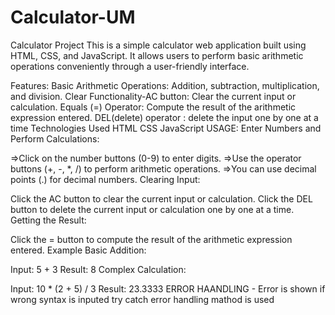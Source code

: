 # Calculator-UM
Calculator Project
This is a simple calculator web application built using HTML, CSS, and JavaScript. It allows users to perform basic arithmetic operations conveniently through a user-friendly interface.


Features:
Basic Arithmetic Operations: Addition, subtraction, multiplication, and division.
Clear Functionality-AC button: Clear the current input or calculation. 
Equals (=) Operator: Compute the result of the arithmetic expression entered.
DEL(delete) operator : delete the input one by one at a time
Technologies Used
HTML
CSS
JavaScript
USAGE:
Enter Numbers and Perform Calculations:

=>Click on the number buttons (0-9) to enter digits.
=>Use the operator buttons (+, -, *, /) to perform arithmetic operations.
=>You can use decimal points (.) for decimal numbers.
Clearing Input:

Click the AC button to clear the current input or calculation.
Click the DEL button to delete  the current input or calculation one by one at a time.
Getting the Result:

Click the = button to compute the result of the arithmetic expression entered.
Example
Basic Addition:

Input: 5 + 3
Result: 8
Complex Calculation:

Input: 10 * (2 + 5) / 3
Result: 23.3333
ERROR HAANDLING - Error is shown if wrong syntax is inputed 
try catch error handling mathod is used 


